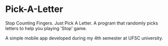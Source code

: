 # Pick-A-Letter
Stop Counting Fingers. Just Pick A Letter.  A program that randomly picks letters to help you playing 'Stop' game.

A simple mobile app developed during my 4th semester at UFSC university.
